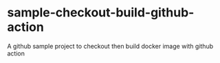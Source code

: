 # sample-checkout-build-github-action
A github sample project to checkout then build docker image with github action
